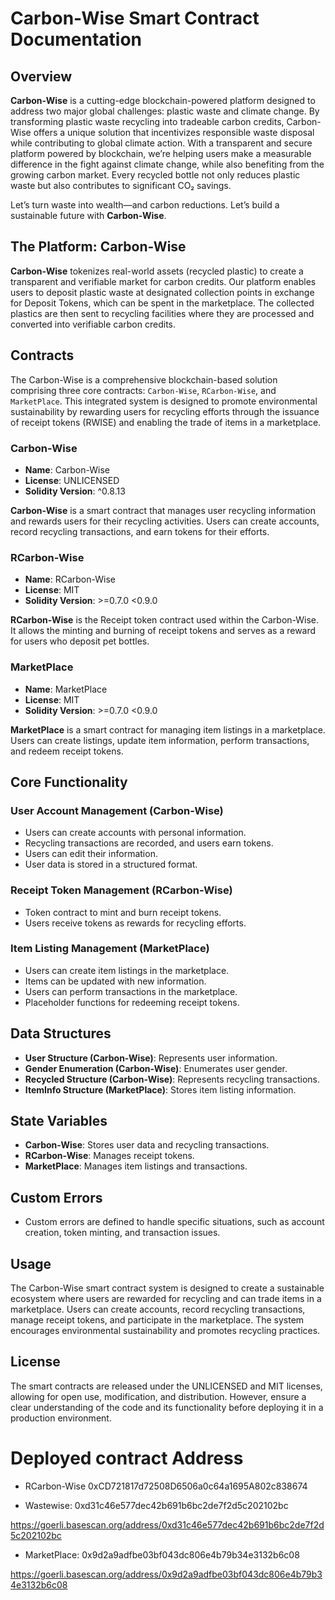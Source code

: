 # Carbon-Wise Smart Contract Documentation

## Overview

**Carbon-Wise** is a cutting-edge blockchain-powered platform designed to address two major global challenges: plastic waste and climate change. By transforming plastic waste recycling into tradeable carbon credits, Carbon-Wise offers a unique solution that incentivizes responsible waste disposal while contributing to global climate action. With a transparent and secure platform powered by blockchain, we’re helping users make a measurable difference in the fight against climate change, while also benefiting from the growing carbon market. Every recycled bottle not only reduces plastic waste but also contributes to significant CO₂ savings.

Let’s turn waste into wealth—and carbon reductions. Let’s build a sustainable future with **Carbon-Wise**.

## The Platform: Carbon-Wise

**Carbon-Wise** tokenizes real-world assets (recycled plastic) to create a transparent and verifiable market for carbon credits. Our platform enables users to deposit plastic waste at designated collection points in exchange for Deposit Tokens, which can be spent in the marketplace. The collected plastics are then sent to recycling facilities where they are processed and converted into verifiable carbon credits.

## Contracts

The Carbon-Wise is a comprehensive blockchain-based solution comprising three core contracts: `Carbon-Wise`, `RCarbon-Wise`, and `MarketPlace`. This integrated system is designed to promote environmental sustainability by rewarding users for recycling efforts through the issuance of receipt tokens (RWISE) and enabling the trade of items in a marketplace.

### Carbon-Wise

- **Name**: Carbon-Wise
- **License**: UNLICENSED
- **Solidity Version**: ^0.8.13

**Carbon-Wise** is a smart contract that manages user recycling information and rewards users for their recycling activities. Users can create accounts, record recycling transactions, and earn tokens for their efforts.

### RCarbon-Wise

- **Name**: RCarbon-Wise
- **License**: MIT
- **Solidity Version**: >=0.7.0 <0.9.0

**RCarbon-Wise** is the Receipt token contract used within the Carbon-Wise. It allows the minting and burning of receipt tokens and serves as a reward for users who deposit pet bottles.

### MarketPlace

- **Name**: MarketPlace
- **License**: MIT
- **Solidity Version**: >=0.7.0 <0.9.0

**MarketPlace** is a smart contract for managing item listings in a marketplace. Users can create listings, update item information, perform transactions, and redeem receipt tokens.

## Core Functionality

### User Account Management (Carbon-Wise)

- Users can create accounts with personal information.
- Recycling transactions are recorded, and users earn tokens.
- Users can edit their information.
- User data is stored in a structured format.

### Receipt Token Management (RCarbon-Wise)

- Token contract to mint and burn receipt tokens.
- Users receive tokens as rewards for recycling efforts.

### Item Listing Management (MarketPlace)

- Users can create item listings in the marketplace.
- Items can be updated with new information.
- Users can perform transactions in the marketplace.
- Placeholder functions for redeeming receipt tokens.

## Data Structures

- **User Structure (Carbon-Wise)**: Represents user information.
- **Gender Enumeration (Carbon-Wise)**: Enumerates user gender.
- **Recycled Structure (Carbon-Wise)**: Represents recycling transactions.
- **ItemInfo Structure (MarketPlace)**: Stores item listing information.

## State Variables

- **Carbon-Wise**: Stores user data and recycling transactions.
- **RCarbon-Wise**: Manages receipt tokens.
- **MarketPlace**: Manages item listings and transactions.

## Custom Errors

- Custom errors are defined to handle specific situations, such as account creation, token minting, and transaction issues.

## Usage

The Carbon-Wise smart contract system is designed to create a sustainable ecosystem where users are rewarded for recycling and can trade items in a marketplace. Users can create accounts, record recycling transactions, manage receipt tokens, and participate in the marketplace. The system encourages environmental sustainability and promotes recycling practices.

## License

The smart contracts are released under the UNLICENSED and MIT licenses, allowing for open use, modification, and distribution. However, ensure a clear understanding of the code and its functionality before deploying it in a production environment.

# Deployed contract Address

- RCarbon-Wise
0xCD721817d72508D6506a0c64a1695A802c838674

- Wastewise:
0xd31c46e577dec42b691b6bc2de7f2d5c202102bc

https://goerli.basescan.org/address/0xd31c46e577dec42b691b6bc2de7f2d5c202102bc

- MarketPlace:
0x9d2a9adfbe03bf043dc806e4b79b34e3132b6c08

https://goerli.basescan.org/address/0x9d2a9adfbe03bf043dc806e4b79b34e3132b6c08
